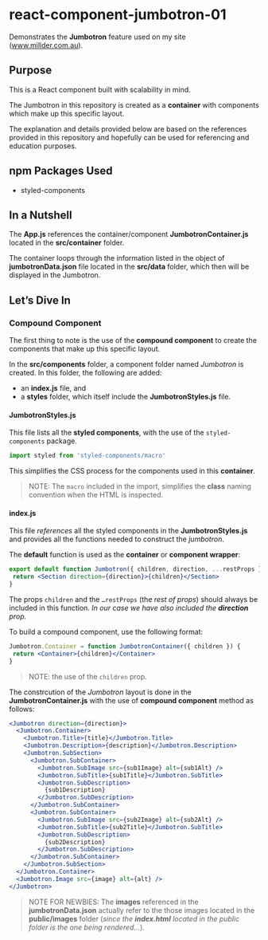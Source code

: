 # react-component-jumbotron-01

Demonstrates the **Jumbotron** feature used on my site (www.millder.com.au).

## Purpose

This is a React component built with scalability in mind.

The Jumbotron in this repository is created as a **container** with components which make up this specific layout.

The explanation and details provided below are based on the references provided in this repository and hopefully can be used for referencing and education purposes.

## npm Packages Used

- styled-components

## In a Nutshell

The **App.js** references the container/component **JumbotronContainer.js** located in the **src/container** folder.

The container loops through the information listed in the object of **jumbotronData.json** file located in the **src/data** folder, which then will be displayed in the Jumbotron.

## Let’s Dive In

### Compound Component

The first thing to note is the use of the **compound component** to create the components that make up this specific layout.

In the **src/components** folder, a component folder named *Jumbotron* is created. In this folder, the following are added:

- an **index.js** file, and
- a **styles** folder, which itself include the **JumbotronStyles.js** file.

#### JumbotronStyles.js

This file lists all the **styled components**, with the use of the ```styled-components``` package.

```javascript
import styled from 'styled-components/macro'
```

This simplifies the CSS process for the components used in this **container**.

> NOTE: The ```macro``` included in the import, simplifies the **class** naming convention when the HTML is inspected.

#### index.js

This file *references* all the styled components in the **JumbotronStyles.js** and provides all the functions needed to construct the *jumbotron*.

The **default** function is used as the **container** or **component wrapper**:

```jsx
export default function Jumbotron({ children, direction, ...restProps }) {
 return <Section direction={direction}>{children}</Section>
}
```

The props ```children``` and the ```…restProps``` (the *rest of props*) should always be included in this function. *In our case we have also included the **direction** prop.*

To build a compound component, use the following format:

```jsx
Jumbotron.Container = function JumbotronContainer({ children }) {
 return <Container>{children}</Container>
}
```

> NOTE: the use of the ```children``` prop.

The constrcution of the *Jumbotron* layout is done in the **JumbotronContainer.js** with the use of **compound component** method as follows:

```jsx
<Jumbotron direction={direction}>
  <Jumbotron.Container>
    <Jumbotron.Title>{title}</Jumbotron.Title>
    <Jumbotron.Description>{description}</Jumbotron.Description>
    <Jumbotron.SubSection>
      <Jumbotron.SubContainer>
        <Jumbotron.SubImage src={sub1Image} alt={sub1Alt} />
        <Jumbotron.SubTitle>{sub1Title}</Jumbotron.SubTitle>
        <Jumbotron.SubDescription>
          {sub1Description}
        </Jumbotron.SubDescription>
      </Jumbotron.SubContainer>
      <Jumbotron.SubContainer>
        <Jumbotron.SubImage src={sub2Image} alt={sub2Alt} />
        <Jumbotron.SubTitle>{sub2Title}</Jumbotron.SubTitle>
        <Jumbotron.SubDescription>
          {sub2Description}
        </Jumbotron.SubDescription>
      </Jumbotron.SubContainer>
    </Jumbotron.SubSection>
  </Jumbotron.Container>
  <Jumbotron.Image src={image} alt={alt} />
</Jumbotron>
```

> NOTE FOR NEWBIES: The **images** referenced in the **jumbotronData.json** actually refer to the those images located in the **public/images** folder (*since the **index.html** located in the public folder is the one being rendered...*).
